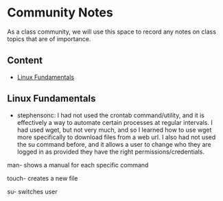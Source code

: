 # Community Notes

As a class community, we will use this space to record any notes on class topics that are of importance.

## Content

* [Linux Fundamentals](#linux-fundamentals)


## Linux Fundamentals
- stephensonc: I had not used the crontab command/utility, and it is effectively a way to automate certain processes at regular intervals. I had used wget, but not very much, and so I learned how to use wget more specifically to download files from a web url. I also had not used the su command before, and it allows a user to change who they are logged in as provided they have the right permissions/credentials.

man- shows a manual for each specific command

touch- creates a new file

su- switches user

